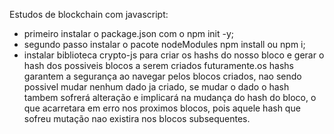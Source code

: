 Estudos de blockchain com javascript:
- primeiro instalar o package.json com o npm init -y;
- segundo passo instalar o pacote nodeModules npm install ou npm i;
- instalar biblioteca crypto-js para criar os hashs do nosso bloco e gerar o hash dos possiveis blocos a serem criados futuramente.os hashs garantem a segurança ao navegar pelos blocos criados, nao sendo possivel mudar nenhum dado ja criado, se mudar o dado o hash tambem sofrerá alteração e implicará na mudança do hash do bloco, o que acarretara em erro nos proximos blocos, pois aquele hash que sofreu mutação nao existira nos blocos subsequentes.